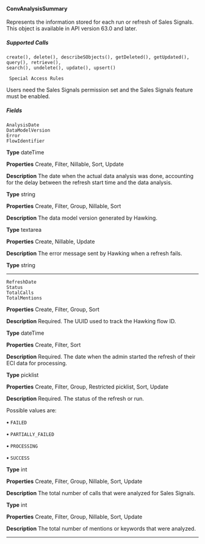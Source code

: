#### ConvAnalysisSummary

Represents the information stored for each run or refresh of Sales Signals. This object is available in API version 63.0 and later.

##### Supported Calls
```
create(), delete(), describeSObjects(), getDeleted(), getUpdated(), query(), retrieve(),
search(), undelete(), update(), upsert()

 Special Access Rules

```
Users need the Sales Signals permission set and the Sales Signals feature must be enabled.

##### Fields

```
AnalysisDate
DataModelVersion
Error
FlowIdentifier

```

**Type**
dateTime

**Properties**
Create, Filter, Nillable, Sort, Update

**Description**
The date when the actual data analysis was done, accounting for the delay between the
refresh start time and the data analysis.

**Type**
string

**Properties**
Create, Filter, Group, Nillable, Sort

**Description**
The data model version generated by Hawking.

**Type**
textarea

**Properties**
Create, Nillable, Update

**Description**
The error message sent by Hawking when a refresh fails.

**Type**
string


-----

```
RefreshDate
Status
TotalCalls
TotalMentions

```

**Properties**
Create, Filter, Group, Sort

**Description**
Required. The UUID used to track the Hawking flow ID.

**Type**
dateTime

**Properties**
Create, Filter, Sort

**Description**
Required. The date when the admin started the refresh of their ECI data for processing.

**Type**
picklist

**Properties**
Create, Filter, Group, Restricted picklist, Sort, Update

**Description**
Required. The status of the refresh or run.

Possible values are:

**•** `FAILED`

**•** `PARTIALLY_FAILED`

**•** `PROCESSING`

**•** `SUCCESS`

**Type**
int

**Properties**
Create, Filter, Group, Nillable, Sort, Update

**Description**
The total number of calls that were analyzed for Sales Signals.

**Type**
int

**Properties**
Create, Filter, Group, Nillable, Sort, Update

**Description**
The total number of mentions or keywords that were analyzed.


-----
